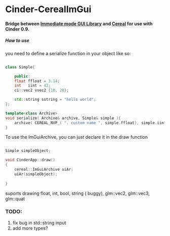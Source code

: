 Cinder-CerealImGui
===================
#### Bridge between [Immediate mode GUI Library](https://github.com/ocornut/imgui/)  and [Cereal](http://uscilab.github.io/cereal/)  for use with Cinder 0.9.


##### How to use
you need to define a serialize function in your object like so:

```c++

class Simple{

    public:
    float ffloat = 3.14;
    int   iint = 42;
    ci::vec2 vvec2 {10, 20};

    std::string sstring = "hello world";
};

template<class Archive>
void serialize( Archive& archive, Simple& simple ){
    archive( CEREAL_NVP_( ". custom name ", simple.ffloat), simple.iint, simple.vvec2, simple.sstring  );
}

```

To use the ImGuiArchive, you can just declare it in the draw function
```c++

Simple simpleObject;

void CinderApp::draw()
{
    cereal::ImGuiArchive uiAr;
    uiAr(simpleObject);
    
}
```

suports drawing float, int, bool, string ( buggy), glm::vec2, glm::vec3, glm::quat


### TODO:
1. fix bug in std::string input
2. add more types?
